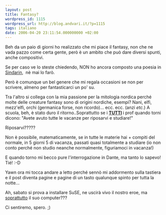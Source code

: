 ```yaml
---
layout: post
title: Fantasy?
wordpress_id: 1115
wordpress_url: http://blog.andvari.it/?p=1115
tags: italiano
date: 2006-04-20 23:11:54.000000000 +02:00
---
```

Beh da un paio di giorni ho realizzato che mi piace il fantasy, non che ne vada pazzo come certa gente, però è un ambito che può dare diversi spunti, anche compositivi.

Se per caso ve lo steste chiedendo, NON ho ancora composto una poesia in <a href="http://it.wikipedia.org/wiki/Sindarin" target="_blank">Sindarin</a>,  nè mai lo farò.

Però è comunque un bel genere che mi regala occasioni se non per scrivere, almeno per fantasticarci un po' su.

Tra l'altro si collega con la mia passione per la mitologia nordica perché molte delle creature fantasy sono di origini nordiche, esempi? Nani, elfi, mezz'elfi, orchi (germanica forse, non ricordo)... ecc. ecc. (anzi <em>etc.</em>)
A scuola, beh, è stato duro il ritorno..Soprattutto se i <strong><span style="text-decoration: underline;">TUTTI</span> </strong>i prof quando torni dicono: "Avete avuto tutte le vacanze per riposarvi e studiare!"

Riposarvi?????

Non è possibile, matematicamente, se in tutte le materie hai + compiti del normale, in 5 giorni 5 di vacanza, passati quasi totalmente a studiare (io non conto perché non studio neanche normalmente, figuriamoci in vacanza!)

E quando torno mi becco pure l'interrogazione in Dante, ma tanto lo sapevo! Tié! :-D

Yawn ora mi tocca andare a letto perché sennò mi addormento sulla tastiera e il post diventa pagine e pagine di un tasto qualunque spinto per tutta la notte...

Ah, sabato si prova a installare SuSE, ne uscirà vivo il nostro eroe, ma <span style="text-decoration: underline;">soprattutto</span> il suo computer???

Ci sentiremo, spero. ;)

